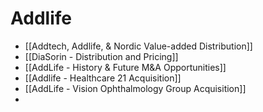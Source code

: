 # Addlife

- [[Addtech, Addlife, & Nordic Value-added Distribution]]
- [[DiaSorin - Distribution and Pricing]]
- [[AddLife - History & Future M&A Opportunities]]
- [[Addlife - Healthcare 21 Acquisition]] 
- [[AddLife - Vision Ophthalmology Group Acquisition]]
- 
